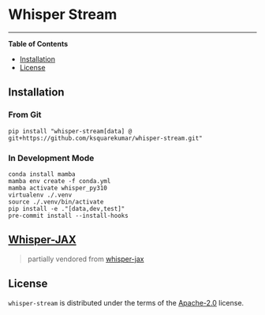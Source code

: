 # Whisper Stream

---

**Table of Contents**

- [Installation](#installation)
- [License](#license)

## Installation

### From Git

```console
pip install "whisper-stream[data] @ git+https://github.com/ksquarekumar/whisper-stream.git"
```

### In Development Mode

```console
conda install mamba
mamba env create -f conda.yml
mamba activate whisper_py310
virtualenv ./.venv
source ./.venv/bin/activate
pip install -e ."[data,dev,test]"
pre-commit install --install-hooks
```

## [Whisper-JAX](./WhisperJax.md)

> partially vendored from [whisper-jax](https://github.com/sanchit-gandhi/whisper-jax)

## License

`whisper-stream` is distributed under the terms of the [Apache-2.0](https://spdx.org/licenses/Apache-2.0.html) license.
